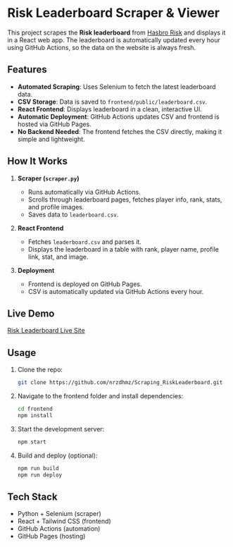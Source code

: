 # Risk Leaderboard Scraper & Viewer

This project scrapes the **Risk leaderboard** from [Hasbro Risk]([https://www.hasbrorisk.com/en/leaderboard](https://www.hasbrorisk.com/en/leaderboard/2/1/rankPoints)) and displays it in a React web app. The leaderboard is automatically updated every hour using GitHub Actions, so the data on the website is always fresh.

## Features

* **Automated Scraping**: Uses Selenium to fetch the latest leaderboard data.
* **CSV Storage**: Data is saved to `frontend/public/leaderboard.csv`.
* **React Frontend**: Displays leaderboard in a clean, interactive UI.
* **Automatic Deployment**: GitHub Actions updates CSV and frontend is hosted via GitHub Pages.
* **No Backend Needed**: The frontend fetches the CSV directly, making it simple and lightweight.

## How It Works

1. **Scraper (`scraper.py`)**

   * Runs automatically via GitHub Actions.
   * Scrolls through leaderboard pages, fetches player info, rank, stats, and profile images.
   * Saves data to `leaderboard.csv`.

2. **React Frontend**

   * Fetches `leaderboard.csv` and parses it.
   * Displays the leaderboard in a table with rank, player name, profile link, stat, and image.

3. **Deployment**

   * Frontend is deployed on GitHub Pages.
   * CSV is automatically updated via GitHub Actions every hour.

## Live Demo

[Risk Leaderboard Live Site](https://nrzdhmz.github.io/Scraping_RiskLeaderboard/)

## Usage

1. Clone the repo:

   ```bash
   git clone https://github.com/nrzdhmz/Scraping_RiskLeaderboard.git
   ```
2. Navigate to the frontend folder and install dependencies:

   ```bash
   cd frontend
   npm install
   ```
3. Start the development server:

   ```bash
   npm start
   ```
4. Build and deploy (optional):

   ```bash
   npm run build
   npm run deploy
   ```

## Tech Stack

* Python + Selenium (scraper)
* React + Tailwind CSS (frontend)
* GitHub Actions (automation)
* GitHub Pages (hosting)

